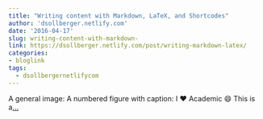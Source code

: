 ```yaml
---
title: "Writing content with Markdown, LaTeX, and Shortcodes"
author: 'dsollberger.netlify.com'
date: '2016-04-17'
slug: writing-content-with-markdown-
link: https://dsollberger.netlify.com/post/writing-markdown-latex/
categories:
- bloglink
tags:
  - dsollbergernetlifycom
---
```


A general image: A numbered figure with caption: I ❤️ Academic 😄 This is a[... <i class="fas fa-external-link-alt"></i>](https://dsollberger.netlify.com/post/writing-markdown-latex/)


